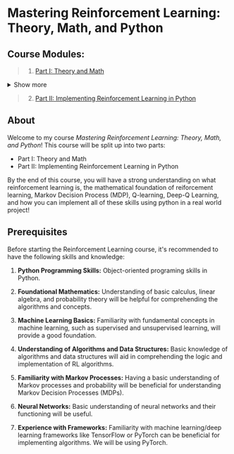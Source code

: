 # Mastering Reinforcement Learning: Theory, Math, and Python

## Course Modules:

> 1. [Part I: Theory and Math](https://colab.research.google.com/github/danplotkin/mastering_rl/blob/main/mastering_rl_part1.ipynb)
<details>
   <summary> Show more </summary>
   
>[Introduction to Reinforcement Learning](https://colab.research.google.com/github/danplotkin/mastering_rl/blob/main/mastering_rl_part1.ipynb#scrollTo=9-9rUEY2mo9a)
   
>>[Reinforcement Learning vs Supervised and Unsupervised Learning](https://colab.research.google.com/github/danplotkin/mastering_rl/blob/main/mastering_rl_part1.ipynb#scrollTo=akvqtK_vbUJF)

>>[Use Cases for Reinforcement Learning](https://colab.research.google.com/github/danplotkin/mastering_rl/blob/main/mastering_rl_part1.ipynb#scrollTo=BWxTKKSebhwu)

>>[Markov Decision Processes (MDP)](https://colab.research.google.com/github/danplotkin/mastering_rl/blob/main/mastering_rl_part1.ipynb#scrollTo=fcuasjvunYGv)

>>>[A. Markov Property](https://colab.research.google.com/github/danplotkin/mastering_rl/blob/main/mastering_rl_part1.ipynb#scrollTo=DLv66adWna4G)

>>>[B. Agent-Environment Interaction in MDPs](https://colab.research.google.com/github/danplotkin/mastering_rl/blob/main/mastering_rl_part1.ipynb#scrollTo=JgcljOBwndhn)

>>>[C. State-Action Representation in MDPs.](https://colab.research.google.com/github/danplotkin/mastering_rl/blob/main/mastering_rl_part1.ipynb#scrollTo=L0nxi9sfngNu)

>>>[D. Mars Rover Example Introduction](https://colab.research.google.com/github/danplotkin/mastering_rl/blob/main/mastering_rl_part1.ipynb#scrollTo=HkgIA0ItdJaM)

>>>[E. MDP Trajectory](https://colab.research.google.com/github/danplotkin/mastering_rl/blob/main/mastering_rl_part1.ipynb#scrollTo=JaxB5Uxwnif2)

>>>[F. Transition Probabilities](https://colab.research.google.com/github/danplotkin/mastering_rl/blob/main/mastering_rl_part1.ipynb#scrollTo=TUtM3bW1nmjJ)

>>>>[I. Transition Probabilities with Stochastic Environment (Mars Rover)](https://colab.research.google.com/github/danplotkin/mastering_rl/blob/main/mastering_rl_part1.ipynb#scrollTo=9wglnomfvLlP)

>>>[G. Expected Return](https://colab.research.google.com/github/danplotkin/mastering_rl/blob/main/mastering_rl_part1.ipynb#scrollTo=MiU34uW1nrLR)

>>>>[I. Example with Mars Rover](https://colab.research.google.com/github/danplotkin/mastering_rl/blob/main/mastering_rl_part1.ipynb#scrollTo=lG-R0F4l3KTE)

>>>[H. Policies](https://colab.research.google.com/github/danplotkin/mastering_rl/blob/main/mastering_rl_part1.ipynb#scrollTo=x1jrBqhWQN0s)

>>>[I. Value Functions](https://colab.research.google.com/github/danplotkin/mastering_rl/blob/main/mastering_rl_part1.ipynb#scrollTo=tlamPbi7Vrvj)

>>>[J. Representing MDP as a Tuple](https://colab.research.google.com/github/danplotkin/mastering_rl/blob/main/mastering_rl_part1.ipynb#scrollTo=K2g6_pReay6x)

>>[Policy Optimality](https://colab.research.google.com/github/danplotkin/mastering_rl/blob/main/mastering_rl_part1.ipynb#scrollTo=jG0-HB76hwPT)

>>>[A. Policy Improvement Theorem](https://colab.research.google.com/github/danplotkin/mastering_rl/blob/main/mastering_rl_part1.ipynb#scrollTo=_xrjl-zmpCwg)

>>>[B. Optimal State-Value Function](https://colab.research.google.com/github/danplotkin/mastering_rl/blob/main/mastering_rl_part1.ipynb#scrollTo=_F9mu0-W4p7o)

>>>[C. Optimal Action-Value Function](https://colab.research.google.com/github/danplotkin/mastering_rl/blob/main/mastering_rl_part1.ipynb#scrollTo=CR2qnP-SBYd8)

>>>[D. Bellman Optimality Equation for $Q^*$](https://colab.research.google.com/github/danplotkin/mastering_rl/blob/main/mastering_rl_part1.ipynb#scrollTo=yi3HoW-Jn5HL)

>>>[E. Deriving Optimal Policy](https://colab.research.google.com/github/danplotkin/mastering_rl/blob/main/mastering_rl_part1.ipynb#scrollTo=747OG0dPU7d4)

>>[Q-Learning](https://colab.research.google.com/github/danplotkin/mastering_rl/blob/main/mastering_rl_part1.ipynb#scrollTo=wepK9xsw3sZS)

>>>[A. Q-Value Table](https://colab.research.google.com/github/danplotkin/mastering_rl/blob/main/mastering_rl_part1.ipynb#scrollTo=3Ca3sxI3gHNv)

>>>>[I. Initialization](https://colab.research.google.com/github/danplotkin/mastering_rl/blob/main/mastering_rl_part1.ipynb#scrollTo=0tDTbVXsgLKK)

>>>[B. Exploration Vs Exploitation](https://colab.research.google.com/github/danplotkin/mastering_rl/blob/main/mastering_rl_part1.ipynb#scrollTo=EySyN_4OUgOR)

>>>>[I. Epsilon Greedy Strategy](https://colab.research.google.com/github/danplotkin/mastering_rl/blob/main/mastering_rl_part1.ipynb#scrollTo=4SgZyIjhZPpg)

>>>[C. Q-value Update with Q-Learning Algorithm](https://colab.research.google.com/github/danplotkin/mastering_rl/blob/main/mastering_rl_part1.ipynb#scrollTo=RSwVXzkCgcCW)

>>>[D. Mars Rover Q-Learning Example](https://colab.research.google.com/github/danplotkin/mastering_rl/blob/main/mastering_rl_part1.ipynb#scrollTo=Dh2CauP9Z0KW)

>>>>[Step 1. Q-Value Table Initialization](https://colab.research.google.com/github/danplotkin/mastering_rl/blob/main/mastering_rl_part1.ipynb#scrollTo=Dh2CauP9Z0KW)

>>>>[Step 2: Current State $s_4$](https://colab.research.google.com/github/danplotkin/mastering_rl/blob/main/mastering_rl_part1.ipynb#scrollTo=Dh2CauP9Z0KW)

>>>>[Step 3: Transition and Reward](https://colab.research.google.com/github/danplotkin/mastering_rl/blob/main/mastering_rl_part1.ipynb#scrollTo=Dh2CauP9Z0KW)

>>>>[Step 4: Q-Value Update](https://colab.research.google.com/github/danplotkin/mastering_rl/blob/main/mastering_rl_part1.ipynb#scrollTo=Dh2CauP9Z0KW)

>>>>[Step 5: Update Q Table:](https://colab.research.google.com/github/danplotkin/mastering_rl/blob/main/mastering_rl_part1.ipynb#scrollTo=Dh2CauP9Z0KW)

>>[Deep Q-Learning](https://colab.research.google.com/github/danplotkin/mastering_rl/blob/main/mastering_rl_part1.ipynb#scrollTo=c3iKjQMQnG49)

>>>[A. Deep Q-Networks (DQN)](https://colab.research.google.com/github/danplotkin/mastering_rl/blob/main/mastering_rl_part1.ipynb#scrollTo=KilZ4mPTzPSl)

>>>>[I. Policy Network Architecture](https://colab.research.google.com/github/danplotkin/mastering_rl/blob/main/mastering_rl_part1.ipynb#scrollTo=HaEfX4bvps8r)

>>>>[II. Loss Calculation](https://colab.research.google.com/github/danplotkin/mastering_rl/blob/main/mastering_rl_part1.ipynb#scrollTo=13Fgz5ZypFV9)

>>>>[III. Update Parameters](https://colab.research.google.com/github/danplotkin/mastering_rl/blob/main/mastering_rl_part1.ipynb#scrollTo=z77xcioF1zvf)

>>>[B. Experience Replay & Replay Memory](https://colab.research.google.com/github/danplotkin/mastering_rl/blob/main/mastering_rl_part1.ipynb#scrollTo=TsE6pvapqUEA)

>>>>[I. Replay Memory as a Tuple](https://colab.research.google.com/github/danplotkin/mastering_rl/blob/main/mastering_rl_part1.ipynb#scrollTo=DBEdMyjqu-d7)

>>>>[II. Randomly Sampling Replay Memory](https://colab.research.google.com/github/danplotkin/mastering_rl/blob/main/mastering_rl_part1.ipynb#scrollTo=_I2dEDDQvRKT)

>>>>[III. Training with Replay](https://colab.research.google.com/github/danplotkin/mastering_rl/blob/main/mastering_rl_part1.ipynb#scrollTo=llc3SZcZvMMR)

>>[Training a DQN](https://colab.research.google.com/github/danplotkin/mastering_rl/blob/main/mastering_rl_part1.ipynb#scrollTo=I7kN5qId108M)

>>>[A. Training Steps](https://colab.research.google.com/github/danplotkin/mastering_rl/blob/main/mastering_rl_part1.ipynb#scrollTo=AQOc87ehbvoY)

>>>>[I. Sample a Random Batch from Replay Memory.](https://colab.research.google.com/github/danplotkin/mastering_rl/blob/main/mastering_rl_part1.ipynb#scrollTo=rBmV4iBGjN1g)

>>>>[II. Preprocess the State](https://colab.research.google.com/github/danplotkin/mastering_rl/blob/main/mastering_rl_part1.ipynb#scrollTo=RtuMBKEEjP6y)

>>>>[III. Forward Propagation](https://colab.research.google.com/github/danplotkin/mastering_rl/blob/main/mastering_rl_part1.ipynb#scrollTo=U6o2_-EdkNjF)

>>>>[IV. Calculate Loss](https://colab.research.google.com/github/danplotkin/mastering_rl/blob/main/mastering_rl_part1.ipynb#scrollTo=Dsz5GRVPjh8W)

>>>>[V. Backpropagation & Gradient Descent](https://colab.research.google.com/github/danplotkin/mastering_rl/blob/main/mastering_rl_part1.ipynb#scrollTo=CSDluyVEvKXn)

>>>[B. Full Training Loop](https://colab.research.google.com/github/danplotkin/mastering_rl/blob/main/mastering_rl_part1.ipynb#scrollTo=SVRu7rydwThH)

>>>[C. Limitations of Standard DQNs](https://colab.research.google.com/github/danplotkin/mastering_rl/blob/main/mastering_rl_part1.ipynb#scrollTo=OPbovuUNgudF)

>>[Target Network](https://colab.research.google.com/github/danplotkin/mastering_rl/blob/main/mastering_rl_part1.ipynb#scrollTo=-5wpSYDdggXg)

>>>[A. Initialization](https://colab.research.google.com/github/danplotkin/mastering_rl/blob/main/mastering_rl_part1.ipynb#scrollTo=UQpvGiNMoW3c)

>>>[B. Soft Update](https://colab.research.google.com/github/danplotkin/mastering_rl/blob/main/mastering_rl_part1.ipynb#scrollTo=hMazPWK0pLLm)

>>>[C. Updated Training Process](https://colab.research.google.com/github/danplotkin/mastering_rl/blob/main/mastering_rl_part1.ipynb#scrollTo=yE4em57vpuIR)

>[Next Steps](https://colab.research.google.com/github/danplotkin/mastering_rl/blob/main/mastering_rl_part1.ipynb#scrollTo=nm5hJe3oo-DL)

</details>

> 2. [Part II: Implementing Reinforcement Learning in Python](https://colab.research.google.com/github/danplotkin/mastering_rl/blob/main/mastering_rl_part2.ipynb)

## About
Welcome to my course *Mastering Reinforcement Learning: Theory, Math, and Python*! This course will be split up into two parts:
* Part I: Theory and Math
* Part II: Implementing Reinforcement Learning in Python 

By the end of this course, you will have a strong understanding on what reinforcement learning is, the mathematical foundation of reiforcement learning, Markov Decision Process (MDP), Q-learning, Deep-Q Learning, and how you can implement all of these skills using python in a real world project!

## Prerequisites

Before starting the Reinforcement Learning course, it's recommended to have the following skills and knowledge:

1. **Python Programming Skills:** Object-oriented programing skills in Python.

2. **Foundational Mathematics:** Understanding of basic calculus, linear algebra, and probability theory will be helpful for comprehending the algorithms and concepts.

3. **Machine Learning Basics:** Familiarity with fundamental concepts in machine learning, such as supervised and unsupervised learning, will provide a good foundation.

4. **Understanding of Algorithms and Data Structures:** Basic knowledge of algorithms and data structures will aid in comprehending the logic and implementation of RL algorithms.

5. **Familiarity with Markov Processes:** Having a basic understanding of Markov processes and probability will be beneficial for understanding Markov Decision Processes (MDPs).

6. **Neural Networks:** Basic understanding of neural networks and their functioning will be useful.
   
7. **Experience with Frameworks:** Familiarity with machine learning/deep learning frameworks like TensorFlow or PyTorch can be beneficial for implementing algorithms. We will be using PyTorch.

